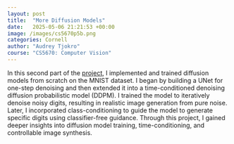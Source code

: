 ```yaml
---
layout: post
title:  "More Diffusion Models"
date:   2025-05-06 21:21:53 +00:00
image: /images/cs5670p5b.png
categories: Cornell
author: "Audrey Tjokro"
course: "CS5670: Computer Vision"
---
```


In this second part of the <a href="https://www.cs.cornell.edu/courses/cs5670/2025sp/projects/5_project/partB.html">project</a>, I implemented and trained diffusion models from scratch on the MNIST dataset. 
I began by building a UNet for one-step denoising and then extended it into a time-conditioned denoising diffusion probabilistic model (DDPM). 
I trained the model to iteratively denoise noisy digits, resulting in realistic image generation from pure noise. 
Later, I incorporated class-conditioning to guide the model to generate specific digits using classifier-free guidance. 
Through this project, I gained deeper insights into diffusion model training, time-conditioning, and controllable image synthesis.
